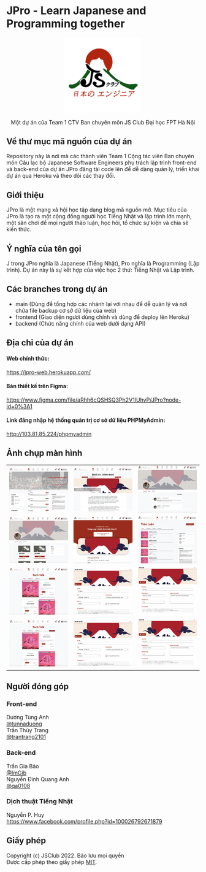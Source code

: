 # JPro - Learn Japanese and Programming together

<p align="center">
  <img alt="JPro logo" width="200" src="https://raw.githubusercontent.com/tunnaduong/jpro/main/js_logo_transparent.png">
</p>
<p align="center">Một dự án của Team 1 CTV Ban chuyên môn JS Club Đại học FPT Hà Nội</p>


## Về thư mục mã nguồn của dự án
Repository này là nơi mà các thành viên Team 1 Cộng tác viên Ban chuyên môn Câu lạc bộ Japanese Software Engineers phụ trách lập trình front-end và back-end của dự án JPro đăng tải code lên để dễ dàng quản lý, triển khai dự án qua Heroku và theo dõi các thay đổi.

## Giới thiệu
JPro là một mạng xã hội học tập dạng blog mã nguồn mở. Mục tiêu của JPro là tạo ra một cộng đồng người học Tiếng Nhật và lập trình lớn mạnh, một sân chơi để mọi người thảo luận, học hỏi, tổ chức sự kiện và chia sẻ kiến thức.

## Ý nghĩa của tên gọi
J trong JPro nghĩa là Japanese (Tiếng Nhật), Pro nghĩa là Programming (Lập trình). Dự án này là sự kết hợp của việc học 2 thứ: Tiếng Nhật và Lập trình.

## Các branches trong dự án
 - main (Dùng để tổng hợp các nhánh lại với nhau để dễ quản lý và nơi chứa file backup cơ sở dữ liệu của web)
 - frontend (Giao diện người dùng chính và dùng để deploy lên Heroku)
 - backend (Chức năng chính của web dưới dạng API)

## Địa chỉ của dự án

#### Web chính thức:
https://jpro-web.herokuapp.com/

#### Bản thiết kế trên Figma:
https://www.figma.com/file/aRhh6cQSHSQ3Ph2V1IUhyP/JPro?node-id=0%3A1

#### Link đăng nhập hệ thống quản trị cơ sở dữ liệu PHPMyAdmin:
http://103.81.85.224/phpmyadmin

## Ảnh chụp màn hình

| | | |
|:-------------------------:|:-------------------------:|:-------------------------:|
|<img alt="Screenshots" src="https://raw.githubusercontent.com/tunnaduong/jpro/main/screenshots/1.png">|<img alt="Screenshots" src="https://raw.githubusercontent.com/tunnaduong/jpro/main/screenshots/2.png">|<img alt="Screenshots" src="https://raw.githubusercontent.com/tunnaduong/jpro/main/screenshots/3.png">|
|<img alt="Screenshots" src="https://raw.githubusercontent.com/tunnaduong/jpro/main/screenshots/4.png">|<img alt="Screenshots" src="https://raw.githubusercontent.com/tunnaduong/jpro/main/screenshots/5.png">|<img alt="Screenshots" src="https://raw.githubusercontent.com/tunnaduong/jpro/main/screenshots/6.png">|
|<img alt="Screenshots" src="https://raw.githubusercontent.com/tunnaduong/jpro/main/screenshots/7.png">|<img alt="Screenshots" src="https://raw.githubusercontent.com/tunnaduong/jpro/main/screenshots/8.png">|<img alt="Screenshots" src="https://raw.githubusercontent.com/tunnaduong/jpro/main/screenshots/9.png">|
|<img alt="Screenshots" src="https://raw.githubusercontent.com/tunnaduong/jpro/main/screenshots/7.png">|<img alt="Screenshots" src="https://raw.githubusercontent.com/tunnaduong/jpro/main/screenshots/8.png">|<img alt="Screenshots" src="https://raw.githubusercontent.com/tunnaduong/jpro/main/screenshots/9.png">|


## Người đóng góp
### Front-end
Dương Tùng Anh  
<a href="https://github.com/tunnaduong">@tunnaduong</a>  
Trần Thùy Trang  
<a href="https://github.com/trantrang2101">@trantrang2101</a>

### Back-end
Trần Gia Bảo  
<a href="https://github.com/ImGib">@ImGib</a>  
Nguyễn Đình Quang Anh  
<a href="https://github.com/qa0108">@qa0108</a>  

### Dịch thuật Tiếng Nhật
Nguyễn P. Huy  
<a href="https://www.facebook.com/profile.php?id=100026792671879">https://www.facebook.com/profile.php?id=100026792671879</a>  

## Giấy phép

Copyright (c) JSClub 2022. Bảo lưu mọi quyền  
Được cấp phép theo giấy phép <a href="https://github.com/tunnaduong/jpro/blob/main/LICENSE.txt">MIT</a>.
